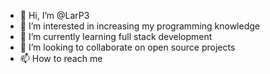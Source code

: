 - 👋 Hi, I’m @LarP3
- 👀 I’m interested in increasing my programming knowledge
- 🌱 I’m currently learning full stack development
- 💞️ I’m looking to collaborate on open source projects
- 📫 How to reach me 

<!---
LarP3/LarP3 is a ✨ special ✨ repository because its `README.md` (this file) appears on your GitHub profile.
You can click the Preview link to take a look at your changes.
--->
